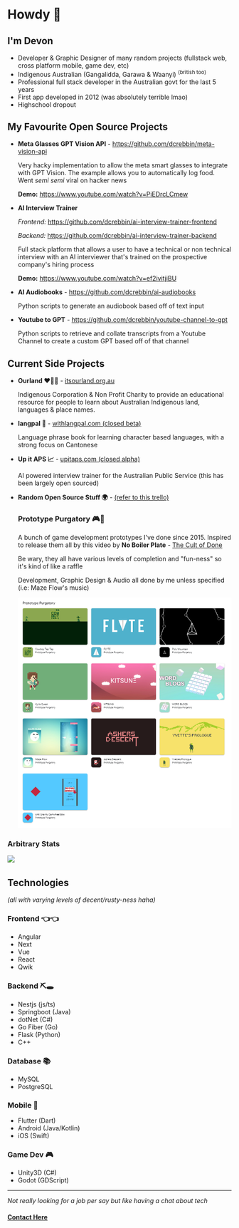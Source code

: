 # Howdy 🤠

## I'm Devon
- Developer & Graphic Designer of many random projects (fullstack web, cross platform mobile, game dev, etc)
- Indigenous Australian (Gangalidda, Garawa & Waanyi) <sup>(british too)</sup>
- Professional full stack developer in the Australian govt for the last 5 years
- First app developed in 2012 (was absolutely terrible lmao)
- Highschool dropout

## My Favourite Open Source Projects

- **Meta Glasses GPT Vision API** - https://github.com/dcrebbin/meta-vision-api

    Very hacky implementation to allow the meta smart glasses to integrate with GPT Vision. The example allows you to automatically log food. Went *semi semi* viral on hacker news 

    **Demo:** https://www.youtube.com/watch?v=PiEDrcLCmew

 - **AI Interview Trainer**

    *Frontend:* https://github.com/dcrebbin/ai-interview-trainer-frontend
    
    *Backend:* https://github.com/dcrebbin/ai-interview-trainer-backend

    Full stack platform that allows a user to have a technical or non technical interview with an AI interviewer that's trained on the prospective company's hiring process 
    
    **Demo:** https://www.youtube.com/watch?v=ef2ivitjiBU

- **AI Audiobooks** - https://github.com/dcrebbin/ai-audiobooks

    Python scripts to generate an audiobook based off of text input

 - **Youtube to GPT** - https://github.com/dcrebbin/youtube-channel-to-gpt

    Python scripts to retrieve and collate transcripts from a Youtube Channel to create a custom GPT based off of that channel


## Current Side Projects

- **Ourland ❤️💛🖤** - [itsourland.org.au](https://itsourland.org.au/)

    Indigenous Corporation & Non Profit Charity to provide an educational resource for people to learn about Australian Indigenous land, languages & place names.

- **langpal 👋** - [withlangpal.com (closed beta)](https://www.withlangpal.com/)
    
    Language phrase book for learning character based languages, with a strong focus on Cantonese

- **Up it APS 📈** - [upitaps.com (closed alpha)](https://www.upitaps.com.au/)

    AI powered interview trainer for the Australian Public Service (this has been largely open sourced)

- **Random Open Source Stuff 🌍** - [(refer to this trello)](https://trello.com/b/6sFAveoP/dcrebbin-open-source)

    ### Prototype Purgatory 🎮📱

    A bunch of game development prototypes I've done since 2015. Inspired to release them all by this video by **No Boiler Plate** - [The Cult of Done](https://www.youtube.com/watch?v=bJQj1uKtnus)

    Be wary, they all have various levels of completion and "fun-ness" so it's kind of like a raffle

    Development, Graphic Design & Audio all done by me unless specified (i.e: Maze Flow's music)

    ![Alt text](/assets/prototype-purgatory.png)

### Arbitrary Stats

![](https://github-readme-stats.vercel.app/api?username=dcrebbin&theme=dark&hide_border=false&include_all_commits=false&count_private=true)<br/>

## Technologies

*(all with varying levels of decent/rusty-ness haha)*

### Frontend 👈👈
- Angular
- Next
- Vue
- React
- Qwik

### Backend ⛏️🕳️
- Nestjs (js/ts)
- Springboot (Java)
- dotNet (C#)
- Go Fiber (Go)
- Flask (Python)
- C++

### Database 📚
- MySQL
- PostgreSQL

### Mobile 📱
- Flutter (Dart)
- Android (Java/Kotlin)
- iOS (Swift)

### Game Dev 🎮
- Unity3D (C#)
- Godot (GDScript)

<hr>

*Not really looking for a job per say but like having a chat about tech*

#### [Contact Here](mailto:devon@artvuu.group)